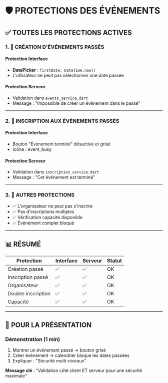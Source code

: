 # 🛡️ PROTECTIONS DES ÉVÉNEMENTS

## ✅ TOUTES LES PROTECTIONS ACTIVES

### 1. 🚫 CRÉATION D'ÉVÉNEMENTS PASSÉS

#### Protection Interface
- **DatePicker** : `firstDate: DateTime.now()`
- L'utilisateur ne peut pas sélectionner une date passée

#### Protection Serveur
- Validation dans `events_service.dart`
- Message : "Impossible de créer un événement dans le passé"

---

### 2. 🚫 INSCRIPTION AUX ÉVÉNEMENTS PASSÉS

#### Protection Interface
- Bouton "Événement terminé" désactivé et grisé
- Icône : event_busy

#### Protection Serveur
- Validation dans `inscription_service.dart`
- Message : "Cet événement est terminé"

---

### 3. 🚫 AUTRES PROTECTIONS

- ✅ L'organisateur ne peut pas s'inscrire
- ✅ Pas d'inscriptions multiples
- ✅ Vérification capacité disponible
- ✅ Événement complet bloqué

---

## 📊 RÉSUMÉ

| Protection | Interface | Serveur | Statut |
|------------|-----------|---------|--------|
| Création passé | ✅ | ✅ | OK |
| Inscription passé | ✅ | ✅ | OK |
| Organisateur | ✅ | ✅ | OK |
| Double inscription | ✅ | ✅ | OK |
| Capacité | ✅ | ✅ | OK |

---

## 🎯 POUR LA PRÉSENTATION

### Démonstration (1 min)
1. Montrer un événement passé → bouton grisé
2. Créer événement → calendrier bloque les dates passées
3. Expliquer : "Sécurité multi-niveaux"

**Message clé** : "Validation côté client ET serveur pour une sécurité maximale"
